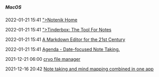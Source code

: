 #####  MacOS

2022-01-21 15:41 [&quot;&gt;Notenik Home](https://notenik.app/)

2022-01-21 15:41 [&quot;&gt;Tinderbox: The Tool For Notes](http://www.eastgate.com/Tinderbox/index.html)

2022-01-21 15:41 [A Markdown Editor for the 21st Century](https://www.zettlr.com/)

2022-01-21 15:41 [Agenda - Date-focused Note Taking.](https://agenda.com/)

2021-12-21 06:00 [cryo file manager](https://cryonet.io/?ref=producthunt)

2021-12-16 20:42 [Note taking and mind mapping combined in one app](https://brainio.com/#/)



